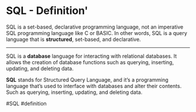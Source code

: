 # SQL - Definition'

SQL is a set-based, declarative programming language, not an imperative SQL programming language like C or BASIC. In other words, SQL is a query language that is **structured**, set-based, and declarative.
***
SQL is a **database** language for interacting with relational databases. It allows the creation of database functions such as querying, inserting, updating, and deleting data.

**SQL** stands for Structured Query Language, and it’s a programming language that’s used to interface with databases and alter their contents. Such as querying, inserting, updating, and deleting data.

#SQL #definition 